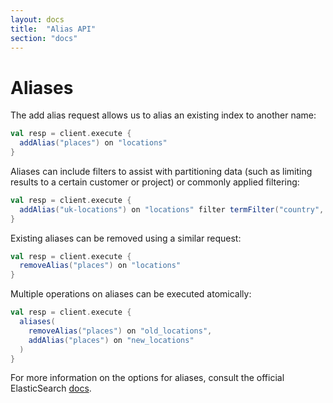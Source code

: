 ```yaml
---
layout: docs
title:  "Alias API"
section: "docs"
---
```


# Aliases

The add alias request allows us to alias an existing index to another name:

```scala
val resp = client.execute {
  addAlias("places") on "locations"
}
```

Aliases can include filters to assist with partitioning data (such as limiting results to a certain customer or project) or commonly applied filtering:

```scala
val resp = client.execute {
  addAlias("uk-locations") on "locations" filter termFilter("country", "uk")
}
```

Existing aliases can be removed using a similar request:

```scala
val resp = client.execute {
  removeAlias("places") on "locations"
}
```

Multiple operations on aliases can be executed atomically:

```scala
val resp = client.execute {
  aliases(
    removeAlias("places") on "old_locations",
    addAlias("places") on "new_locations"
  )
}
```


For more information on the options for aliases, consult the official ElasticSearch [docs](http://www.elasticsearch.org/guide/en/elasticsearch/reference/current/indices-aliases.html).
